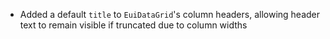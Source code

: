 - Added a default `title` to `EuiDataGrid`'s column headers, allowing header text to remain visible if truncated due to column widths
